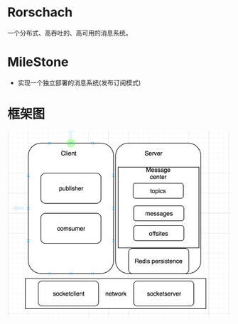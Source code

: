 # Rorschach
一个分布式、高吞吐的、高可用的消息系统。
# MileStone
 - 实现一个独立部署的消息系统(发布订阅模式)

# 框架图
![Image text](https://raw.githubusercontent.com/GeekDaniel/Rorschach/master/src/main/resources/imgs/framworks.png)
